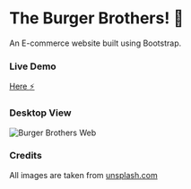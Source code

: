 # The Burger Brothers! :hamburger:

An E-commerce website built using Bootstrap.

### Live Demo

[Here :zap:](https://hazrinatn.github.io/project-ecommerce/)

### Desktop View
![Burger Brothers Web](./project-ecommerce.png "Responsive Web Layout")

### Credits

All images are taken from [unsplash.com](https://unsplash.com/)

